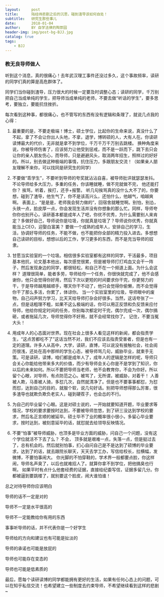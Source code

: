 ```yaml
---
layout:     post
title:      陆经纬悲剧之后的沉思，碰到渣导该如何自处！
subtitle:   研究生那些事儿
date:       2018-01-04
author:     BY 自学法律的陶崇园
header-img: img/post-bg-BJJ.jpg
catalog: true
tags:
    - BJJ
---
```





### 教无良导师做人

听到这个消息，真的很痛心！去年武汉理工事件还没过多久，这个事故频率，读研的同学们真的算是高危群体了。



同学们当你碰到渣导，压力很大的时候一定要及时调整心态；读研的同学，千万别把自己当成单纯的学生，把导师当成单纯的老师，不要去做“听话的学生”，要多思考，要独立，要能抗住挫折。



每次看到这种事，都很痛心，也不管写的东西有没有逻辑和条理了，就说几点我的心得：



1. 最重要的是，不要走极端！博士，硕士学位，比起你的生命来说，真没什么了不起，拿了不会让你出人头地，不拿，退学，博转硕的人，大有人在。你读研读博最大的代价，无非就是拿不到学位，千万千万千万别去跳楼。 换种角度来说，你被导师伤害了，应该努力让他受到惩戒，而不是一跃而下，跳下去只会让你的亲人朋友伤心，而导师，只是避避风头，取消两年招生，照样过的好好的。所以，别去做这种极端的事情，抗住压力，多跟朋友交流！（如果亲人朋友理解不来你，可以找同是研究生的同学）



2. 不要做“乖学生”，不要听到导师的夸奖就沾沾自喜，被导师批评就瑟瑟发抖。不论导师给多大压力，多重的任务，你该睡就睡，做不完就做不完， 他还能打你？ 挨骂，听着，挨打，还手+报警。 听几句挨骂真的没什么大不了的，你要想，碰到了渣导，他生气了，你不是该高兴么，还怕什么，他越气，咱越爽啊。 表面上，“是是是，老师我会努力做的”，回宿舍就睡觉啊。别怕，别怂，头铁一点，脸皮厚一点，你会发现生活并没有你想象的那么忙。同样，导师夸你你也别开心，读研基本都是成年人了吧，你优不优秀，为什么需要别人来肯定？多做好自己，导师说你是垃圾，你就真是垃圾了？导师说你优秀，你就真能当上CEO，迎娶白富美？ 要做一个成熟的成年人，安排自己的学习，生活，协调好导师的任务，不能不做，也不能把你全部的精力投入进去。多想想自己读研的目标，想想以后的工作，学习更多的东西，而不是充当导师的奴隶。



3. 甘愿当实验室的一个垃圾。相信很多实验室都有这样的同学，干活最多，项目基本他抗，论文基本他出，每次感觉很累，但是被导师打打鸡血又会干一阵子，然后发现身边的同学，都很轻松，和自己不在一个频道上面。为什么会这样？ 道理很简单，能者多劳，导师给你一个任务，你很快就完成了，他不会感谢你，他只会觉得你好用，然后下次以更短的时间要求你干完，你更努力的干，于是导师越用越顺手，哪天你干不动了，他只会觉得你偷懒，而不会觉得你干了那么多活，你累了，体谅你。 当一个实验室里的垃圾，导师眼中的废物，自己闷声努力学习，比天天给导师打杂会好很多。当然，这话夸张了一点，但是话粗理不粗，如果不这么极端的话，你可以用正反馈和负反馈来应付导师，他给你规定时间的任务，你别每次都定时干完，偶尔完成一次，偶尔搞砸，或者拖延几次，导师觉得你不好用，就不会经常找你了。 记住，不要当冤大头！



4. 用成年人的心态面对世界。现在社会上很多人看见这样的新闻，都会指责学生，“这点苦都吃不了”这话当然不对，我们不应该去指责受害者，但是也有一定的道理。许多人从高中，大学，读研，直博，可以说没有接触社会，社会阅历很浅，还处在高中那样的学生心态，被导师骂几句，威胁毕业，就束手无策。可是读研，读博，咱们都是成年人了，成年人的逻辑是怎样的呢，导师只会关心你能给他带来多大的价值，而少有导师会关心你是不是学到了知识，你以后的未来如何。所以不要把导师当老师，他不会教育你，不会为你好。所以留个心眼，对导师，有点防范之心。被骂了，无所谓，被威胁，对着干！ 人善被人欺，马善被人骑，多怼几次，自然就清净了。但是也不要事事都怼，为怼而怼，达到自己的目的，就服个软，说几句好话。别把导师想得那么厉害，很多渣导也就欺负欺负老实人，碰到硬茬子，也会怂的不行。



5. 为自己的毕业留个心眼。这是对硕士说的，一开始就要知道开题，毕业要求等情况，学校的要求要按时达到，不要被导师忽悠，到了研三没达到学校的要求，然后名正言顺的被延毕。硕士毕不了业的概率很小很小，多留心毕业要求，按时达到，被刻意延毕的话，就怼就去给领导反映情况。



6. 不要“怕事”被导师威胁，也顶多是毕业方面的威胁，问自己一个问题，没有这个学位就活不下去了么？ 不会， 顶多就是艰难一点，失落一点，但是挺过去了，总有机会的。然后就别怕事，扪心自问自己是不是达到了硕博的毕业要求，达到了的话，就去跟院长聊天，天天去学工办，写信给校长，拉横幅，发微博，不要怕事闹大。 你光脚的不怕穿鞋的，学术界一般都要点脸，你这样闹，导师名声臭了，以后也就难招人了。就算你拿不到学位，把他搞臭也行啊， 如果平时有点什么他套经费的证据，直接给纪委写信，证据多留几分。你都被逼到要跳楼了，就别要这个脸皮，闹大谁怕谁！



总之对待导师你应该明白

导师的话不一定是对的

导师不一定是水平很高的

导师不一定能教给你有用的东西

事事听导师的话，并不代表你是一个好学生

导师给的方向和建议也有可能是扯淡的

导师的承诺也可能是放屁的

导师也可能存在变态的

导师也可能是低素质的



最后，愿每个读研读博的同学都能拥有更好的生活，如果有任何心态上的问题，可以在知乎私信交流！也希望建立一些制度去约束导师，不希望继续看到这样的悲剧~